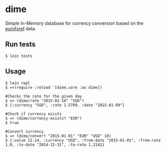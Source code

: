 # dime

Simple In-Memory database for currency conversion based on the [eurofxref](http://www.ecb.europa.eu/stats/eurofxref/eurofxref-hist.zip) data.

## Run tests

    $ lein tests

## Usage

    $ lein repl
    $ =>(require :reload '[dime.core :as dime])
    
    #Checks the rate for the given day
    $ => (dime/rate "2015-01-10" "SGD")
    $ {:currency "SGD", :rate 1.5789, :date "2015-01-09"}
    
    #Check if currency exists
    $ => (dime/currency-exists? "EUR")
    $ true
    
    #Convert currency
    $ => (dime/convert "2015-01-01" "EUR" "USD" 10)
    $ {:value 12.14, :currency "USD", :from-date "2015-01-01", :from-rate 1.0, :to-date "2014-12-31", :to-rate 1.2141}
        
